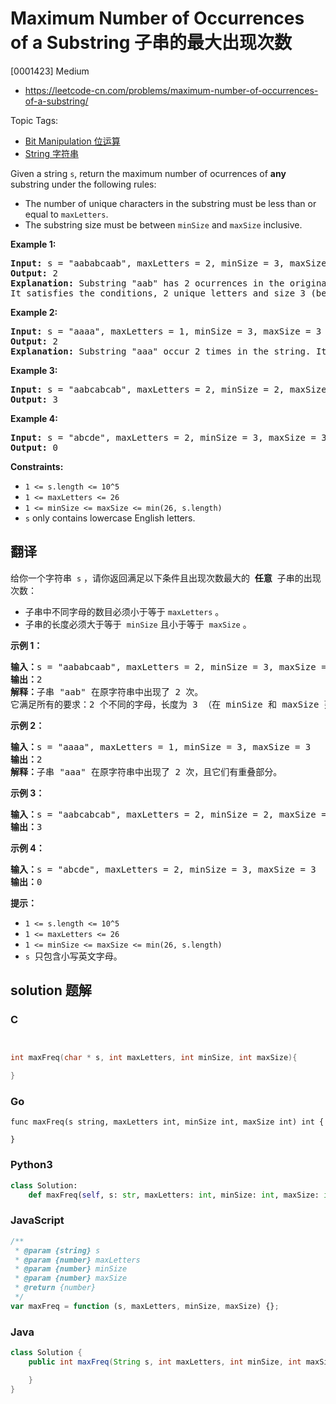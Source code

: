 # Maximum Number of Occurrences of a Substring 子串的最大出现次数

[0001423] Medium

- https://leetcode-cn.com/problems/maximum-number-of-occurrences-of-a-substring/

Topic Tags:

- [Bit Manipulation 位运算](https://leetcode-cn.com/tag/bit-manipulation/)
- [String 字符串](https://leetcode-cn.com/tag/string/)

Given a string `s`, return the maximum number of ocurrences of **any** substring under the following rules:

- The number of unique characters in the substring must be less than or equal to `maxLetters`.
- The substring size must be between `minSize` and `maxSize` inclusive.

**Example 1:**

<pre><strong>Input:</strong> s = "aababcaab", maxLetters = 2, minSize = 3, maxSize = 4
<strong>Output:</strong> 2
<strong>Explanation:</strong> Substring "aab" has 2 ocurrences in the original string.
It satisfies the conditions, 2 unique letters and size 3 (between minSize and maxSize).
</pre>

**Example 2:**

<pre><strong>Input:</strong> s = "aaaa", maxLetters = 1, minSize = 3, maxSize = 3
<strong>Output:</strong> 2
<strong>Explanation:</strong> Substring "aaa" occur 2 times in the string. It can overlap.
</pre>

**Example 3:**

<pre><strong>Input:</strong> s = "aabcabcab", maxLetters = 2, minSize = 2, maxSize = 3
<strong>Output:</strong> 3
</pre>

**Example 4:**

<pre><strong>Input:</strong> s = "abcde", maxLetters = 2, minSize = 3, maxSize = 3
<strong>Output:</strong> 0
</pre>

**Constraints:**

- `1 <= s.length <= 10^5`
- `1 <= maxLetters <= 26`
- `1 <= minSize <= maxSize <= min(26, s.length)`
- `s` only contains lowercase English letters.

## 翻译

给你一个字符串  `s` ，请你返回满足以下条件且出现次数最大的  **任意**  子串的出现次数：

- 子串中不同字母的数目必须小于等于 `maxLetters` 。
- 子串的长度必须大于等于  `minSize` 且小于等于  `maxSize` 。

**示例 1：**

<pre><strong>输入：</strong>s = "aababcaab", maxLetters = 2, minSize = 3, maxSize = 4
<strong>输出：</strong>2
<strong>解释：</strong>子串 "aab" 在原字符串中出现了 2 次。
它满足所有的要求：2 个不同的字母，长度为 3 （在 minSize 和 maxSize 范围内）。
</pre>

**示例 2：**

<pre><strong>输入：</strong>s = "aaaa", maxLetters = 1, minSize = 3, maxSize = 3
<strong>输出：</strong>2
<strong>解释：</strong>子串 "aaa" 在原字符串中出现了 2 次，且它们有重叠部分。
</pre>

**示例 3：**

<pre><strong>输入：</strong>s = "aabcabcab", maxLetters = 2, minSize = 2, maxSize = 3
<strong>输出：</strong>3
</pre>

**示例 4：**

<pre><strong>输入：</strong>s = "abcde", maxLetters = 2, minSize = 3, maxSize = 3
<strong>输出：</strong>0
</pre>

**提示：**

- `1 <= s.length <= 10^5`
- `1 <= maxLetters <= 26`
- `1 <= minSize <= maxSize <= min(26, s.length)`
- `s`  只包含小写英文字母。

## solution 题解

### C

```c


int maxFreq(char * s, int maxLetters, int minSize, int maxSize){

}


```

### Go

```golang
func maxFreq(s string, maxLetters int, minSize int, maxSize int) int {

}
```

### Python3

```python
class Solution:
    def maxFreq(self, s: str, maxLetters: int, minSize: int, maxSize: int) -> int:

```

### JavaScript

```javascript
/**
 * @param {string} s
 * @param {number} maxLetters
 * @param {number} minSize
 * @param {number} maxSize
 * @return {number}
 */
var maxFreq = function (s, maxLetters, minSize, maxSize) {};
```

### Java

```java
class Solution {
    public int maxFreq(String s, int maxLetters, int minSize, int maxSize) {

    }
}
```
